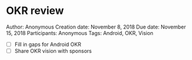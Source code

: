 # OKR review

Author: Anonymous
Creation date: November 8, 2018
Due date: November 15, 2018
Participants: Anonymous
Tags: Android, OKR, Vision

- [ ]  Fill in gaps for Android OKR
- [ ]  Share OKR vision with sponsors